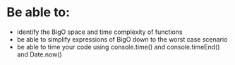 # Be able to:

- identify the BigO space and time complexity of functions
- be able to simplify expressions of BigO down to the worst case scenario
- be able to time your code using console.time() and console.timeEnd() and Date.now()

